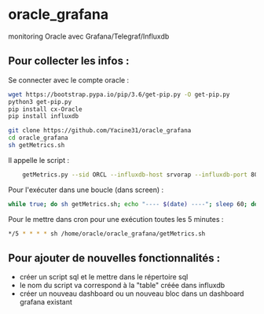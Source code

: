 # oracle_grafana
monitoring Oracle avec Grafana/Telegraf/Influxdb

## Pour collecter les infos : 

Se connecter avec le compte oracle :

```bash
wget https://bootstrap.pypa.io/pip/3.6/get-pip.py -O get-pip.py
python3 get-pip.py
pip install cx-Oracle
pip install influxdb
```

```bash
git clone https://github.com/Yacine31/oracle_grafana
cd oracle_grafana
sh getMetrics.sh
```

Il appelle le script : 
```bash
	getMetrics.py --sid ORCL --influxdb-host srvorap --influxdb-port 8086 --influxdb-database influx --sql-directory sql
```

Pour l'exécuter dans une boucle (dans screen) :
```bash
while true; do sh getMetrics.sh; echo "---- $(date) ----"; sleep 60; done
```

Pour le mettre dans cron pour une exécution toutes les 5 minutes : 
```bash
*/5 * * * * sh /home/oracle/oracle_grafana/getMetrics.sh
```
## Pour ajouter de nouvelles fonctionnalités : 
- créer un script sql et le mettre dans le répertoire sql
- le nom du script va correspond à la "table" créée dans influxdb
- créer un nouveau dashboard ou un nouveau bloc dans un dashboard grafana existant


